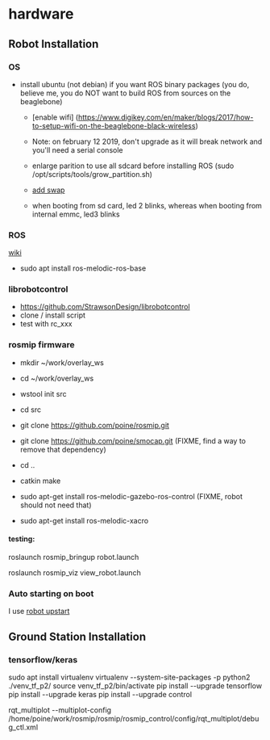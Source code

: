 # hardware


## Robot Installation

### OS
  - install ubuntu (not debian) if you want ROS binary packages (you do, believe me, you do NOT want to build ROS from sources on the beaglebone)
    - [enable wifi] (https://www.digikey.com/en/maker/blogs/2017/how-to-setup-wifi-on-the-beaglebone-black-wireless)
    - Note: on february 12 2019, don't upgrade as it will break network and you'll need a serial console
    - enlarge parition to use all sdcard before installing ROS (sudo /opt/scripts/tools/grow_partition.sh)
    - [add swap](https://sheldondwill.wordpress.com/2013/12/14/beaglebone-black-ubuntu-adding-a-swapfile/)
    
    - when booting from sd card, led 2 blinks, whereas when booting from internal emmc, led3 blinks

### ROS

[wiki](http://wiki.ros.org/Installation/UbuntuARM)

  - sudo apt install ros-melodic-ros-base
  

### librobotcontrol

  - https://github.com/StrawsonDesign/librobotcontrol
  - clone / install script
  - test with rc_xxx

### rosmip firmware

  - mkdir ~/work/overlay_ws
  - cd ~/work/overlay_ws
  - wstool init src
  - cd src
  - git clone https://github.com/poine/rosmip.git
  - git clone https://github.com/poine/smocap.git (FIXME, find a way to remove that dependency)
  - cd ..
  - catkin make

  - sudo apt-get install ros-melodic-gazebo-ros-control (FIXME, robot should not need that)
  - sudo apt-get install ros-melodic-xacro

#### testing:

  roslaunch rosmip_bringup robot.launch

  roslaunch rosmip_viz view_robot.launch


### Auto starting on boot
I use [robot upstart](http://docs.ros.org/jade/api/robot_upstart/html/index.html)




## Ground Station Installation

### tensorflow/keras
  sudo apt install virtualenv
  virtualenv --system-site-packages -p python2 ./venv_tf_p2/
  source venv_tf_p2/bin/activate
  pip install --upgrade tensorflow
  pip install --upgrade keras
  pip install --upgrade control





 rqt_multiplot --multiplot-config /home/poine/work/rosmip/rosmip/rosmip_control/config/rqt_multiplot/debug_ctl.xml